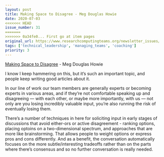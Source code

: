 ```yaml
---
layout: post
title: Making Space to Disagree - Meg Douglas Howie
date: 2020-07-03
<<<<<<< HEAD
issue_number: 31
=======
>>>>>>> 0a34fe0... First go at item pages
original_url: https://www.researchcomputingteams.org/newsletter_issues/0031
tags: ['technical_leadership', 'managing_teams', 'coaching']
priority: 3
---
```


<!-- markdownlint-disable MD033 -->
<!-- markdownlint-disable MD041 -->
<!-- markdownlint-disable MD049 -->

[Making Space to Disagree](https://medium.com/@HowieMeg/making-space-to-disagree-e8862a3c2cd6) - Meg Douglas Howie

I know I keep hammering on this, but it’s such an important topic, and people keep writing good articles about it.

In our line of work our team members are generally experts or becoming experts in various areas, and if they’re not comfortable speaking up and disagreeing — with each other, or maybe more importantly, with us — not only are you losing incredibly valuable input, you’re also running the risk of eventually losing them.

There’s a number of techniques in here for soliciting input in early stages of discussions that avoid either-ors or active disagreement - ranking options, placing optoins on a two-dimensional spectrum, and approaches that are more like brainstorming.  That allows people to weight options or express pros and cons differently.  And as a benefit, the conversation automatically focuses on the more subtle/interesting tradeoffs rather than on the parts where there’s consensus and so no further conversation is really needed.

